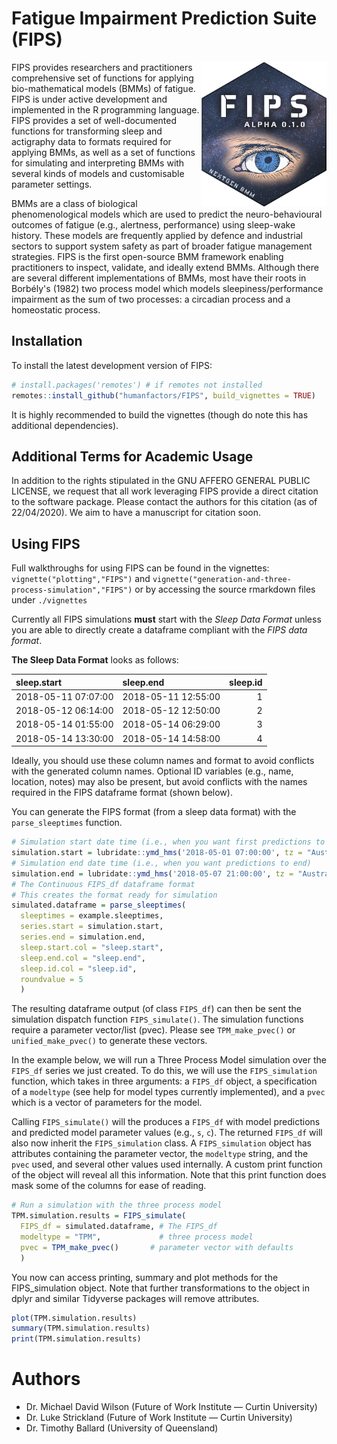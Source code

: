 # Fatigue Impairment Prediction Suite (FIPS)

<img align="right" src="inst/logo/FIPS_logo.png?raw=true" alt="FIPSLOGO" width="200"/> 

FIPS provides researchers and practitioners comprehensive set of functions for applying bio-mathematical models (BMMs) of fatigue. FIPS is under active development and implemented in the R programming language. FIPS provides a set of well-documented functions for transforming sleep and actigraphy data to formats required for applying BMMs, as well as a set of functions for simulating and interpreting BMMs with several kinds of models and customisable parameter settings. 

BMMs are a class of biological phenomenological models which are used to predict the neuro-behavioural outcomes of fatigue (e.g., alertness, performance) using sleep-wake history. These models are frequently applied by defence and industrial sectors to support system safety as part of broader fatigue management strategies. FIPS is the first open-source BMM framework enabling practitioners to inspect, validate, and ideally extend BMMs. Although there are several different implementations of BMMs, most have their roots in Borbély's (1982) two process model which models sleepiness/performance impairment as the sum of two processes: a circadian process and a homeostatic process.

## Installation
To install the latest development version of FIPS:

```R
# install.packages('remotes') # if remotes not installed
remotes::install_github("humanfactors/FIPS", build_vignettes = TRUE)
```

It is highly recommended to build the vignettes (though do note this has additional dependencies).

## Additional Terms for Academic Usage
In addition to the rights stipulated in the GNU AFFERO GENERAL PUBLIC LICENSE, we request that all work leveraging FIPS provide a direct citation to the software package. Please contact the authors for this citation (as of 22/04/2020). We aim to have a manuscript for citation soon.

## Using FIPS

Full walkthroughs for using FIPS can be found in the vignettes: `vignette("plotting","FIPS")` and `vignette("generation-and-three-process-simulation","FIPS")` or by accessing the source rmarkdown files under `./vignettes`

Currently all FIPS simulations **must** start with the *Sleep Data Format*  unless you are able to directly create a dataframe compliant with the *FIPS data format*.

**The Sleep Data Format** looks as follows:

|sleep.start         |sleep.end           | sleep.id|
|:-------------------|:-------------------|--------:|
|2018-05-11 07:07:00 |2018-05-11 12:55:00 |        1|
|2018-05-12 06:14:00 |2018-05-12 12:50:00 |        2|
|2018-05-14 01:55:00 |2018-05-14 06:29:00 |        3|
|2018-05-14 13:30:00 |2018-05-14 14:58:00 |        4|

Ideally, you should use these column names and format to avoid conflicts with the generated column names. Optional ID variables (e.g., name, location, notes) may also be present, but avoid conflicts with the names required in the FIPS dataframe format (shown below).

You can generate the FIPS format (from a sleep data format) with the  `parse_sleeptimes` function.

```R
# Simulation start date time (i.e., when you want first predictions to begin)
simulation.start = lubridate::ymd_hms('2018-05-01 07:00:00', tz = "Australia/Perth")
# Simulation end date time (i.e., when you want predictions to end)
simulation.end = lubridate::ymd_hms('2018-05-07 21:00:00', tz = "Australia/Perth")
# The Continuous FIPS_df dataframe format
# This creates the format ready for simulation
simulated.dataframe = parse_sleeptimes(
  sleeptimes = example.sleeptimes,
  series.start = simulation.start,
  series.end = simulation.end,
  sleep.start.col = "sleep.start",
  sleep.end.col = "sleep.end",
  sleep.id.col = "sleep.id",
  roundvalue = 5
  )

```
The resulting dataframe output (of class `FIPS_df`) can then be sent the simulation dispatch function `FIPS_simulate()`. The simulation functions require a parameter vector/list (pvec). Please see `TPM_make_pvec()` or `unified_make_pvec()` to generate these vectors.

In the example below, we will run a Three Process Model simulation over the `FIPS_df` series we just created. To do this, we will use the `FIPS_simulation` function, which takes in three arguments: a `FIPS_df` object, a specification of a `modeltype` (see help for model types currently implemented), and a `pvec` which is a vector of parameters for the model.

Calling `FIPS_simulate()` will the produces a `FIPS_df` with model predictions and predicted model parameter values (e.g., `s`, `c`). The returned `FIPS_df` will also now inherit the `FIPS_simulation` class.  A `FIPS_simulation` object has attributes containing the parameter vector, the `modeltype` string, and the `pvec` used, and several other values used internally. A custom print function of the object will reveal all this information. Note that this print function does mask some of the columns for ease of reading.

```r
# Run a simulation with the three process model
TPM.simulation.results = FIPS_simulate(
  FIPS_df = simulated.dataframe, # The FIPS_df
  modeltype = "TPM",             # three process model
  pvec = TPM_make_pvec()       # parameter vector with defaults
  )
```

You now can access printing, summary and plot methods for the FIPS_simulation object. Note that further transformations to the object in dplyr and similar Tidyverse packages will remove attributes.

```R
plot(TPM.simulation.results)
summary(TPM.simulation.results)
print(TPM.simulation.results)
```

# Authors

- Dr. Michael David Wilson (Future of Work Institute ― Curtin University)
- Dr. Luke Strickland (Future of Work Institute ― Curtin University)
- Dr. Timothy Ballard (University of Queensland)
